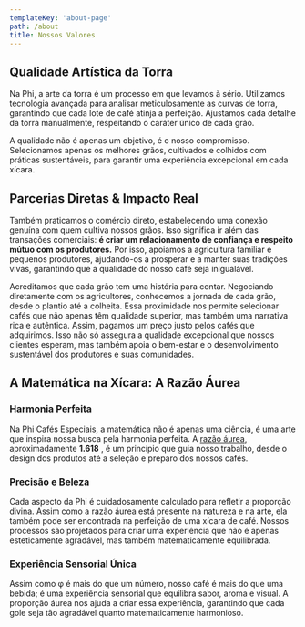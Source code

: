 ```yaml
---
templateKey: 'about-page'
path: /about
title: Nossos Valores
---
```


## Qualidade Artística da Torra
Na Phi, a arte da torra é um processo em que levamos à sério. Utilizamos tecnologia avançada para analisar meticulosamente as curvas de torra, garantindo que cada lote de café atinja a perfeição. Ajustamos cada detalhe da torra manualmente, respeitando o caráter único de cada grão.

A qualidade não é apenas um objetivo, é o nosso compromisso. Selecionamos apenas os melhores grãos, cultivados e colhidos com práticas sustentáveis, para garantir uma experiência excepcional em cada xícara.

## Parcerias Diretas & Impacto Real
Também praticamos o comércio direto, estabelecendo uma conexão genuína com quem cultiva nossos grãos. Isso significa ir além das transações comerciais: **é criar um relacionamento de confiança e respeito mútuo com os produtores.** Por isso, apoiamos a agricultura familiar e pequenos produtores, ajudando-os a prosperar e a manter suas tradições vivas, garantindo que a qualidade do nosso café seja inigualável.

Acreditamos que cada grão tem uma história para contar. Negociando diretamente com os agricultores, conhecemos a jornada de cada grão, desde o plantio até a colheita. Essa proximidade nos permite selecionar cafés que não apenas têm qualidade superior, mas também uma narrativa rica e autêntica. Assim, pagamos um preço justo pelos cafés que adquirimos. Isso não só assegura a qualidade excepcional que nossos clientes esperam, mas também apoia o bem-estar e o desenvolvimento sustentável dos produtores e suas comunidades.

## A Matemática na Xícara: A Razão Áurea
### Harmonia Perfeita
Na Phi Cafés Especiais, a matemática não é apenas uma ciência, é uma arte que inspira nossa busca pela harmonia perfeita. A [razão áurea](https://pt.wikipedia.org/wiki/Propor%C3%A7%C3%A3o_%C3%A1urea), aproximadamente **1.618**
, é um princípio que guia nosso trabalho, desde o design dos produtos até a seleção e preparo dos nossos cafés.
### Precisão e Beleza
Cada aspecto da Phi é cuidadosamente calculado para refletir a proporção divina. Assim como a razão áurea está presente na natureza e na arte, ela também pode ser encontrada na perfeição de uma xícara de café. Nossos processos são projetados para criar uma experiência que não é apenas esteticamente agradável, mas também matematicamente equilibrada.
### Experiência Sensorial Única
Assim como φ é mais do que um número, nosso café é mais do que uma bebida; é uma experiência sensorial que equilibra sabor, aroma e visual. A proporção áurea nos ajuda a criar essa experiência, garantindo que cada gole seja tão agradável quanto matematicamente harmonioso.

